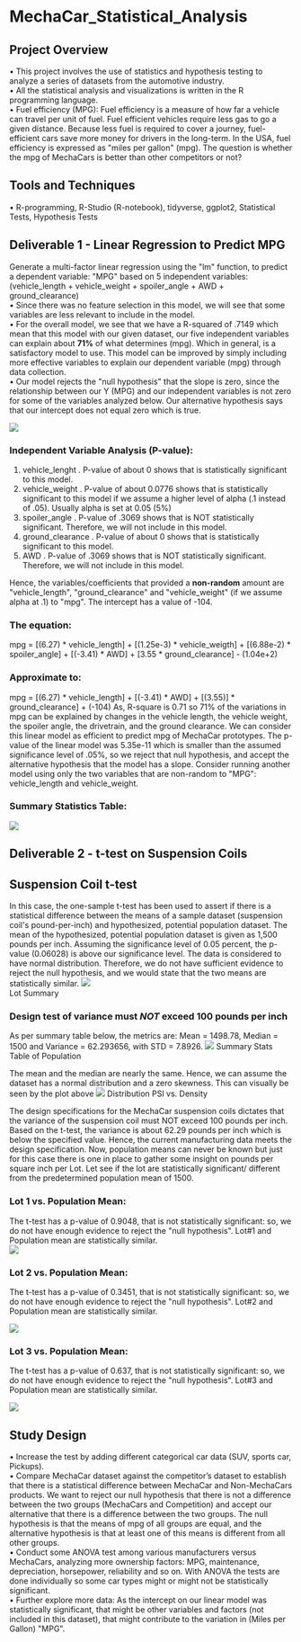 # MechaCar_Statistical_Analysis
## Project Overview  
  •	This project involves the use of statistics and hypothesis testing to analyze a series of datasets from the automotive industry.  
  •	All the statistical analysis and visualizations is written in the R programming language.  
  •	Fuel efficiency (MPG): Fuel efficiency is a measure of how far a vehicle can travel per unit of fuel. Fuel efficient vehicles require less gas to go a given distance.  Because less fuel is required to cover a journey, fuel-efficient cars save more money for drivers in the long-term. In the USA, fuel efficiency is expressed as "miles per gallon" (mpg). The question is whether the mpg of MechaCars is better than other competitors or not?  
## Tools and Techniques
  •	R-programming, R-Studio (R-notebook), tidyverse, ggplot2, Statistical Tests, Hypothesis Tests

## Deliverable 1 - Linear Regression to Predict MPG
Generate a multi-factor linear regression using the "lm" function, to predict a dependent variable: "MPG" based on 5 independent variables: 
(vehicle_length + vehicle_weight + spoiler_angle + AWD + ground_clearance)  
  •	Since there was no feature selection in this model, we will see that some variables are less relevant to include in the model.   
  •	For the overall model, we see that we have a R-squared of .7149 which mean that this model with our given dataset, our five independent variables can explain about **71%** of what determines (mpg). Which in general, is a satisfactory model to use. This model can be improved by simply including more effective variables to explain our dependent variable (mpg) through data collection.   
  •	Our model rejects the "null hypothesis" that the slope is zero, since the relationship between our Y (MPG) and our independent variables is not zero for some of the variables analyzed below. Our alternative hypothesis says that our intercept does not equal zero which is true.    

![](Images/LM_equation.PNG)

### Independent Variable Analysis (P-value):
1.	vehicle_lenght
  . P-value of about 0 shows that is statistically significant to this model.
2.	vehicle_weight
  . P-value of about 0.0776 shows that is statistically significant to this model if we assume a higher level of alpha (.1 instead of .05).  Usually alpha is set at 0.05 (5%)
3.	spoiler_angle
  . P-value of .3069 shows that is NOT statistically significant.  Therefore, we will not include in this model.
4.	ground_clearance
  . P-value of about 0 shows that is statistically significant to this model.
5.	AWD
  . P-value of .3069 shows that is NOT statistically significant.  Therefore, we will not include in this model.	


Hence, the variables/coefficients that provided a **non-random** amount are "vehicle_length", "ground_clearance" and "vehicle_weight" (if we assume alpha at .1) to "mpg".  The intercept has a value of -104.
### The equation:
mpg = [(6.27) * vehicle_length] + [(1.25e-3) * vehicle_weigth] + [(6.88e-2) * spoiler_angle] + [(-3.41) * AWD] + [3.55 * ground_clearance] - (1.04e+2)
### Approximate to:
mpg = [(6.27) * vehicle_length] + [(-3.41) * AWD] + [(3.55)] * ground_clearance] + (-104)
As, R-square is 0.71 so 71% of the variations in mpg can be explained by changes in the vehicle length, the vehicle weight, the spoiler angle, the drivetrain, and the ground clearance. 
We can consider this linear model as efficient to predict mpg of MechaCar prototypes.  The p-value of the linear model was 5.35e-11 which is smaller than the assumed significance level of .05%, so we reject that null hypothesis, and accept the alternative hypothesis that the model has a slope. Consider running another model using only the two variables that are non-random to "MPG": vehicle_length and vehicle_weight.
### Summary Statistics Table:
![](Images/LM_stats.PNG)

## Deliverable 2 - t-test on Suspension Coils
## Suspension Coil t-test 
In this case, the one-sample t-test has been used to assert if there is a statistical difference between the means of a sample dataset (suspension coil's pound-per-inch) and hypothesized, potential population dataset. The mean of the hypothesized, potential population dataset is given as 1,500 pounds per inch.
Assuming the significance level of 0.05 percent, the p-value (0.06028) is above our significance level. The data is considered to have normal distribution. Therefore, we do not have sufficient evidence to reject the null hypothesis, and we would state that the two means are statistically similar.
![](Images/lots.PNG)  
Lot Summary

### Design test of variance must *NOT* exceed 100 pounds per inch
As per summary table below, the metrics are: Mean = 1498.78, Median = 1500 and Variance = 62.293656, with STD = 7.8926.
![](Images/pop_ttest.PNG)
Summary Stats Table of Population

The mean and the median are nearly the same.  Hence, we can assume the dataset has a normal distribution and a zero skewness. This can visually be seen by the plot above
![](Images/plot.PNG)
Distribution PSI vs. Density

The design specifications for the MechaCar suspension coils dictates that the variance of the suspension coil must NOT exceed 100 pounds per inch.  Based on the t-test, the variance is about 62.29 pounds per inch which is below the specified value.  Hence, the current manufacturing data meets the design specification.
Now, population means can never be known but just for this case there is one in place to gather some insight on pounds per square inch per Lot. Let see if the lot are statistically significant/ different from the predetermined population mean of 1500.


### Lot 1 vs. Population Mean:
The t-test has a p-value of 0.9048, that is not statistically significant: so, we do not have enough evidence to reject the "null hypothesis".  Lot#1 and Population mean are statistically similar.  
![](Images/lot1.PNG)

### Lot 2 vs. Population Mean:
The t-test has a p-value of 0.3451, that is not statistically significant: so, we do not have enough evidence to reject the "null hypothesis".  Lot#2 and Population mean are statistically similar.  

![](Images/lot2.PNG)

### Lot 3 vs. Population Mean:
The t-test has a p-value of 0.637, that is not statistically significant: so, we do not have enough evidence to reject the "null hypothesis".  Lot#3 and Population mean are statistically similar.  

![](Images/lot3.PNG)  

## Study Design
  •	Increase the test by adding different categorical car data (SUV, sports car, Pickups).  
  •	Compare MechaCar dataset against the competitor’s dataset to establish that there is a statistical difference between MechaCar and Non-MechaCars products. We want to reject our null hypothesis that there is not a difference between the two groups (MechaCars and Competition) and accept our alternative that there is a difference between the two groups.  The null hypothesis is that the means of mpg of all groups are equal, and the alternative hypothesis is that at least one of this means is different from all other groups.  
  •	Conduct some ANOVA test among various manufacturers versus MechaCars, analyzing more ownership factors: MPG, maintenance, depreciation, horsepower, reliability and so on. With ANOVA the tests are done individually so some car types might or might not be statistically significant.  
  •	Further explore more data: As the intercept on our linear model was statistically significant, that might be other variables and factors (not included in this dataset), that might contribute to the variation in (Miles per Gallon) "MPG".  
